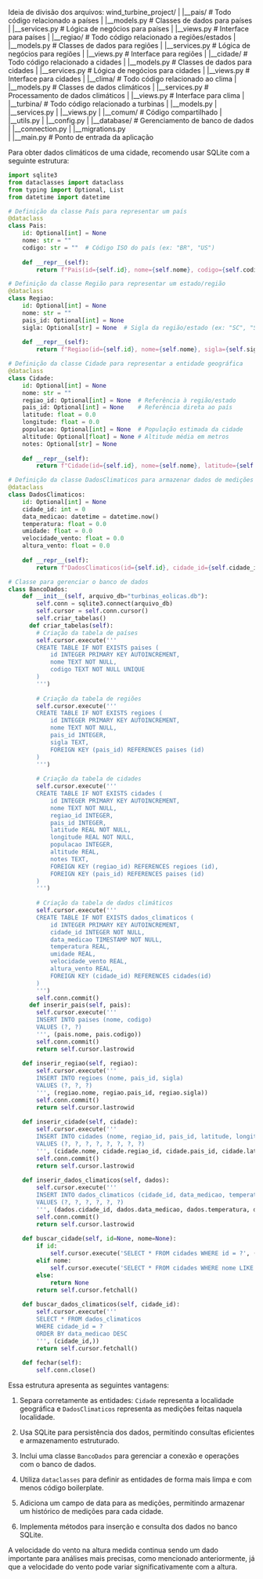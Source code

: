 Ideia de divisão dos arquivos:
wind_turbine_project/
|
|__pais/               # Todo código relacionado a países
|  |__models.py        # Classes de dados para países
|  |__services.py      # Lógica de negócios para países
|  |__views.py         # Interface para países
|
|__regiao/             # Todo código relacionado a regiões/estados
|  |__models.py        # Classes de dados para regiões
|  |__services.py      # Lógica de negócios para regiões
|  |__views.py         # Interface para regiões
|
|__cidade/             # Todo código relacionado a cidades
|  |__models.py        # Classes de dados para cidades
|  |__services.py      # Lógica de negócios para cidades
|  |__views.py         # Interface para cidades
|
|__clima/              # Todo código relacionado ao clima
|  |__models.py        # Classes de dados climáticos
|  |__services.py      # Processamento de dados climáticos
|  |__views.py         # Interface para clima
|
|__turbina/            # Todo código relacionado a turbinas
|  |__models.py
|  |__services.py
|  |__views.py
|
|__comum/              # Código compartilhado
|  |__utils.py
|  |__config.py
|
|__database/           # Gerenciamento de banco de dados
|  |__connection.py
|  |__migrations.py    
|
|__main.py            # Ponto de entrada da aplicação

Para obter dados climáticos de uma cidade, recomendo usar SQLite com a seguinte estrutura:

```python
import sqlite3
from dataclasses import dataclass
from typing import Optional, List
from datetime import datetime

# Definição da classe País para representar um país
@dataclass
class Pais:
    id: Optional[int] = None
    nome: str = ""
    codigo: str = ""  # Código ISO do país (ex: "BR", "US")
    
    def __repr__(self):
        return f"Pais(id={self.id}, nome={self.nome}, codigo={self.codigo})"

# Definição da classe Região para representar um estado/região
@dataclass
class Regiao:
    id: Optional[int] = None
    nome: str = ""
    pais_id: Optional[int] = None
    sigla: Optional[str] = None  # Sigla da região/estado (ex: "SC", "SP")
    
    def __repr__(self):
        return f"Regiao(id={self.id}, nome={self.nome}, sigla={self.sigla})"

# Definição da classe Cidade para representar a entidade geográfica
@dataclass
class Cidade:
    id: Optional[int] = None
    nome: str = ""
    regiao_id: Optional[int] = None  # Referência à região/estado
    pais_id: Optional[int] = None    # Referência direta ao país
    latitude: float = 0.0
    longitude: float = 0.0
    populacao: Optional[int] = None  # População estimada da cidade
    altitude: Optional[float] = None # Altitude média em metros
    notes: Optional[str] = None
    
    def __repr__(self):
        return f"Cidade(id={self.id}, nome={self.nome}, latitude={self.latitude}, longitude={self.longitude})"

# Definição da classe DadosClimaticos para armazenar dados de medições
@dataclass
class DadosClimaticos:
    id: Optional[int] = None
    cidade_id: int = 0
    data_medicao: datetime = datetime.now()
    temperatura: float = 0.0
    umidade: float = 0.0
    velocidade_vento: float = 0.0
    altura_vento: float = 0.0
    
    def __repr__(self):
        return f"DadosClimaticos(id={self.id}, cidade_id={self.cidade_id}, data={self.data_medicao}, temperatura={self.temperatura}, umidade={self.umidade}, velocidade_vento={self.velocidade_vento}, altura_vento={self.altura_vento})"

# Classe para gerenciar o banco de dados
class BancoDados:
    def __init__(self, arquivo_db="turbinas_eolicas.db"):
        self.conn = sqlite3.connect(arquivo_db)
        self.cursor = self.conn.cursor()
        self.criar_tabelas()
      def criar_tabelas(self):
        # Criação da tabela de países
        self.cursor.execute('''
        CREATE TABLE IF NOT EXISTS paises (
            id INTEGER PRIMARY KEY AUTOINCREMENT,
            nome TEXT NOT NULL,
            codigo TEXT NOT NULL UNIQUE
        )
        ''')
        
        # Criação da tabela de regiões
        self.cursor.execute('''
        CREATE TABLE IF NOT EXISTS regioes (
            id INTEGER PRIMARY KEY AUTOINCREMENT,
            nome TEXT NOT NULL,
            pais_id INTEGER,
            sigla TEXT,
            FOREIGN KEY (pais_id) REFERENCES paises (id)
        )
        ''')
        
        # Criação da tabela de cidades
        self.cursor.execute('''
        CREATE TABLE IF NOT EXISTS cidades (
            id INTEGER PRIMARY KEY AUTOINCREMENT,
            nome TEXT NOT NULL,
            regiao_id INTEGER,
            pais_id INTEGER,
            latitude REAL NOT NULL,
            longitude REAL NOT NULL,
            populacao INTEGER,
            altitude REAL,
            notes TEXT,
            FOREIGN KEY (regiao_id) REFERENCES regioes (id),
            FOREIGN KEY (pais_id) REFERENCES paises (id)
        )
        ''')
        
        # Criação da tabela de dados climáticos
        self.cursor.execute('''
        CREATE TABLE IF NOT EXISTS dados_climaticos (
            id INTEGER PRIMARY KEY AUTOINCREMENT,
            cidade_id INTEGER NOT NULL,
            data_medicao TIMESTAMP NOT NULL,
            temperatura REAL,
            umidade REAL,
            velocidade_vento REAL,
            altura_vento REAL,
            FOREIGN KEY (cidade_id) REFERENCES cidades(id)
        )
        ''')
        self.conn.commit()
      def inserir_pais(self, pais):
        self.cursor.execute('''
        INSERT INTO paises (nome, codigo)
        VALUES (?, ?)
        ''', (pais.nome, pais.codigo))
        self.conn.commit()
        return self.cursor.lastrowid
        
    def inserir_regiao(self, regiao):
        self.cursor.execute('''
        INSERT INTO regioes (nome, pais_id, sigla)
        VALUES (?, ?, ?)
        ''', (regiao.nome, regiao.pais_id, regiao.sigla))
        self.conn.commit()
        return self.cursor.lastrowid
    
    def inserir_cidade(self, cidade):
        self.cursor.execute('''
        INSERT INTO cidades (nome, regiao_id, pais_id, latitude, longitude, populacao, altitude, notes)
        VALUES (?, ?, ?, ?, ?, ?, ?, ?)
        ''', (cidade.nome, cidade.regiao_id, cidade.pais_id, cidade.latitude, cidade.longitude, cidade.populacao, cidade.altitude, cidade.notes))
        self.conn.commit()
        return self.cursor.lastrowid
    
    def inserir_dados_climaticos(self, dados):
        self.cursor.execute('''
        INSERT INTO dados_climaticos (cidade_id, data_medicao, temperatura, umidade, velocidade_vento, altura_vento)
        VALUES (?, ?, ?, ?, ?, ?)
        ''', (dados.cidade_id, dados.data_medicao, dados.temperatura, dados.umidade, dados.velocidade_vento, dados.altura_vento))
        self.conn.commit()
        return self.cursor.lastrowid
    
    def buscar_cidade(self, id=None, nome=None):
        if id:
            self.cursor.execute('SELECT * FROM cidades WHERE id = ?', (id,))
        elif nome:
            self.cursor.execute('SELECT * FROM cidades WHERE nome LIKE ?', (f'%{nome}%',))
        else:
            return None
        return self.cursor.fetchall()
    
    def buscar_dados_climaticos(self, cidade_id):
        self.cursor.execute('''
        SELECT * FROM dados_climaticos
        WHERE cidade_id = ?
        ORDER BY data_medicao DESC
        ''', (cidade_id,))
        return self.cursor.fetchall()
    
    def fechar(self):
        self.conn.close()
```

Essa estrutura apresenta as seguintes vantagens:

1. Separa corretamente as entidades: `Cidade` representa a localidade geográfica e `DadosClimaticos` representa as medições feitas naquela localidade.

2. Usa SQLite para persistência dos dados, permitindo consultas eficientes e armazenamento estruturado.

3. Inclui uma classe `BancoDados` para gerenciar a conexão e operações com o banco de dados.

4. Utiliza `dataclasses` para definir as entidades de forma mais limpa e com menos código boilerplate.

5. Adiciona um campo de data para as medições, permitindo armazenar um histórico de medições para cada cidade.

6. Implementa métodos para inserção e consulta dos dados no banco SQLite.

A velocidade do vento na altura medida continua sendo um dado importante para análises mais precisas, como mencionado anteriormente, já que a velocidade do vento pode variar significativamente com a altura.